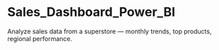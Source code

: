 # Sales_Dashboard_Power_BI
Analyze sales data from a superstore — monthly trends, top products, regional performance.
